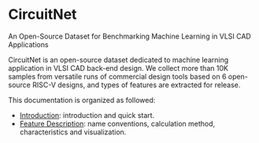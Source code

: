 # CircuitNet

An Open-Source Dataset for Benchmarking Machine Learning in VLSI CAD Applications

CircuitNet is an open-source dataset dedicated to machine learning application in VLSI CAD back-end design. We collect more than 10K samples from versatile runs of commercial design tools based on 6 open-source RISC-V designs, and types of features are extracted for release. 

This documentation is organized as followed:

- [Introduction](https://circuitnet.github.io/intro/1.intro.html): introduction and quick start.
- [Feature Description](https://circuitnet.github.io/feature/1.overview.html): name conventions, calculation method, characteristics and visualization.